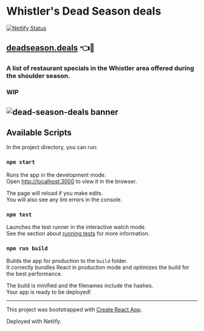 # Whistler's Dead Season deals

[![Netlify Status](https://api.netlify.com/api/v1/badges/d049ca53-cf7f-40de-b3b7-685236dfea6f/deploy-status)](https://app.netlify.com/sites/sharp-minsky-95c7fe/deploys)

## [deadseason.deals](https://deadseason.deals) 👈👀

### A list of restaurant specials in the Whistler area offered during the shoulder season.

### WIP

## ![dead-season-deals banner](https://imgur.com/9Fg72pT.jpg)

## Available Scripts

In the project directory, you can run:

### `npm start`

Runs the app in the development mode.<br>
Open [http://localhost:3000](http://localhost:3000) to view it in the browser.

The page will reload if you make edits.<br>
You will also see any lint errors in the console.

### `npm test`

Launches the test runner in the interactive watch mode.<br>
See the section about [running tests](https://facebook.github.io/create-react-app/docs/running-tests) for more information.

### `npm run build`

Builds the app for production to the `build` folder.<br>
It correctly bundles React in production mode and optimizes the build for the best performance.

The build is minified and the filenames include the hashes.<br>
Your app is ready to be deployed!

---

This project was bootstrapped with [Create React App](https://github.com/facebook/create-react-app).

Deployed with Netlify.
